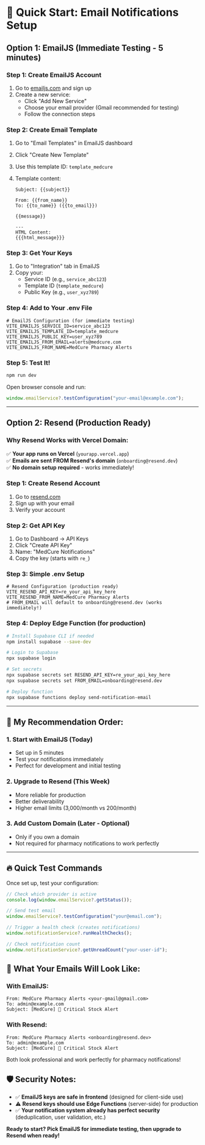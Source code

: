 # 🚀 Quick Start: Email Notifications Setup

## Option 1: EmailJS (Immediate Testing - 5 minutes)

### Step 1: Create EmailJS Account

1. Go to [emailjs.com](https://emailjs.com) and sign up
2. Create a new service:
   - Click "Add New Service"
   - Choose your email provider (Gmail recommended for testing)
   - Follow the connection steps

### Step 2: Create Email Template

1. Go to "Email Templates" in EmailJS dashboard
2. Click "Create New Template"
3. Use this template ID: `template_medcure`
4. Template content:

   ```
   Subject: {{subject}}

   From: {{from_name}}
   To: {{to_name}} ({{to_email}})

   {{message}}

   ---
   HTML Content:
   {{{html_message}}}
   ```

### Step 3: Get Your Keys

1. Go to "Integration" tab in EmailJS
2. Copy your:
   - Service ID (e.g., `service_abc123`)
   - Template ID (`template_medcure`)
   - Public Key (e.g., `user_xyz789`)

### Step 4: Add to Your .env File

```env
# EmailJS Configuration (for immediate testing)
VITE_EMAILJS_SERVICE_ID=service_abc123
VITE_EMAILJS_TEMPLATE_ID=template_medcure
VITE_EMAILJS_PUBLIC_KEY=user_xyz789
VITE_EMAILJS_FROM_EMAIL=alerts@medcure.com
VITE_EMAILJS_FROM_NAME=MedCure Pharmacy Alerts
```

### Step 5: Test It!

```bash
npm run dev
```

Open browser console and run:

```javascript
window.emailService?.testConfiguration("your-email@example.com");
```

---

## Option 2: Resend (Production Ready)

### Why Resend Works with Vercel Domain:

✅ **Your app runs on Vercel** (`yourapp.vercel.app`)  
✅ **Emails are sent FROM Resend's domain** (`onboarding@resend.dev`)  
✅ **No domain setup required** - works immediately!

### Step 1: Create Resend Account

1. Go to [resend.com](https://resend.com)
2. Sign up with your email
3. Verify your account

### Step 2: Get API Key

1. Go to Dashboard → API Keys
2. Click "Create API Key"
3. Name: "MedCure Notifications"
4. Copy the key (starts with `re_`)

### Step 3: Simple .env Setup

```env
# Resend Configuration (production ready)
VITE_RESEND_API_KEY=re_your_api_key_here
VITE_RESEND_FROM_NAME=MedCure Pharmacy Alerts
# FROM_EMAIL will default to onboarding@resend.dev (works immediately!)
```

### Step 4: Deploy Edge Function (for production)

```bash
# Install Supabase CLI if needed
npm install supabase --save-dev

# Login to Supabase
npx supabase login

# Set secrets
npx supabase secrets set RESEND_API_KEY=re_your_api_key_here
npx supabase secrets set FROM_EMAIL=onboarding@resend.dev

# Deploy function
npx supabase functions deploy send-notification-email
```

---

## 🎯 My Recommendation Order:

### 1. **Start with EmailJS** (Today)

- Set up in 5 minutes
- Test your notifications immediately
- Perfect for development and initial testing

### 2. **Upgrade to Resend** (This Week)

- More reliable for production
- Better deliverability
- Higher email limits (3,000/month vs 200/month)

### 3. **Add Custom Domain** (Later - Optional)

- Only if you own a domain
- Not required for pharmacy notifications to work perfectly

---

## 🔥 Quick Test Commands

Once set up, test your configuration:

```javascript
// Check which provider is active
console.log(window.emailService?.getStatus());

// Send test email
window.emailService?.testConfiguration("your@email.com");

// Trigger a health check (creates notifications)
window.notificationService?.runHealthChecks();

// Check notification count
window.notificationService?.getUnreadCount("your-user-id");
```

## 📧 What Your Emails Will Look Like:

### With EmailJS:

```
From: MedCure Pharmacy Alerts <your-gmail@gmail.com>
To: admin@example.com
Subject: [MedCure] 🚨 Critical Stock Alert
```

### With Resend:

```
From: MedCure Pharmacy Alerts <onboarding@resend.dev>
To: admin@example.com
Subject: [MedCure] 🚨 Critical Stock Alert
```

Both look professional and work perfectly for pharmacy notifications!

## 🛡️ Security Notes:

- ✅ **EmailJS keys are safe in frontend** (designed for client-side use)
- ⚠️ **Resend keys should use Edge Functions** (server-side) for production
- ✅ **Your notification system already has perfect security** (deduplication, user validation, etc.)

**Ready to start? Pick EmailJS for immediate testing, then upgrade to Resend when ready!**
